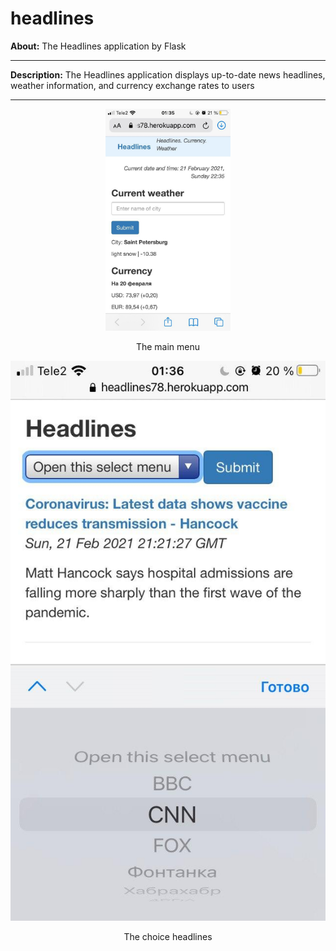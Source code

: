 # headlines

**About:** The Headlines application by Flask

<hr>

**Description:** The Headlines application displays up-to-date news headlines, weather information,
and currency exchange rates to users

<hr>

<p align="center">
  <img width = "200" src="screenshots/main_page.jpg"/>
<p align="center">The main menu<p align="center">
</p>


<p align="center">
  <img src="screenshots/choice_headlines.jpg"/>
<p align="center">The choice headlines<p align="center">
</p>
